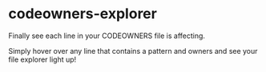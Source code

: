 # codeowners-explorer

Finally see each line in your CODEOWNERS file is affecting.

Simply hover over any line that contains a pattern and owners and see your file explorer light up!
